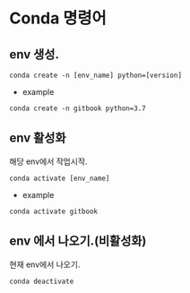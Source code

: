 # Conda 명령어

## env 생성.

```
conda create -n [env_name] python=[version]
```

* example
```
conda create -n gitbook python=3.7
```

## env 활성화

해당 env에서 작업시작.

```
conda activate [env_name]
```

* example
```
conda activate gitbook
```

## env 에서 나오기.(비활성화)

현재 env에서 나오기.

```
conda deactivate
```

